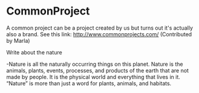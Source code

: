 # CommonProject


A common project can be a project created by us but turns out it's actually also a brand. See this link: http://www.commonprojects.com/ (Contributed by Marla)

Write about the nature

-Nature is all the naturally occurring things on this planet. Nature is the animals, plants, events, processes, and products of the earth that are not made by people. It is the physical world and everything that lives in it. “Nature” is more than just a word for plants, animals, and habitats.

